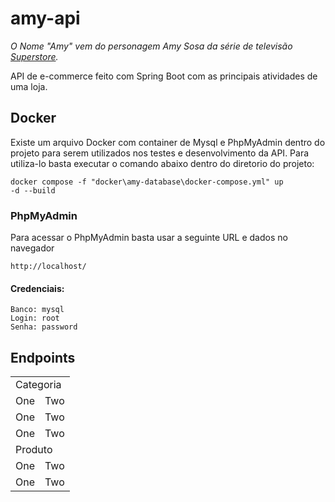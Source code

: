 # amy-api

*O Nome "Amy" vem do personagem Amy Sosa da série de televisão [Superstore](https://pt.wikipedia.org/wiki/Superstore).*

API de e-commerce feito com Spring Boot com as principais atividades de uma loja. <br>

## Docker

Existe um arquivo Docker com container de Mysql e PhpMyAdmin dentro do projeto para serem utilizados nos testes e desenvolvimento da API. 
Para utiliza-lo basta executar o comando abaixo dentro do diretorio do projeto:

<code>docker compose -f "docker\amy-database\docker-compose.yml" up -d --build</code>

### PhpMyAdmin

Para acessar o PhpMyAdmin basta usar a seguinte URL e dados no navegador
```
http://localhost/
```

#### Credenciais:
```
Banco: mysql
Login: root
Senha: password
```

## Endpoints

<table>
  <tr>
    <td colspan="2">Categoria</td>
  </tr>
  <tr><td>One</td><td>Two</td></tr>
  <tr><td>One</td><td>Two</td></tr>
  <tr><td>One</td><td>Two</td></tr>
  <tr>
    <td colspan="2">Produto</td>
  </tr>
  <tr><td>One</td><td>Two</td></tr>
  <tr><td>One</td><td>Two</td></tr>
</table>